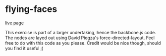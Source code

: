 # flying-faces

[live page](http://lowerkey.github.com/flying-faces)

This exercise is part of a larger undertaking, hence the backbone.js code. 
The nodes are layed out using David Piegza's force-directed-layout. 
Feel free to do with this code as you please.
Credit would be nice though, should you find it useful ;)
